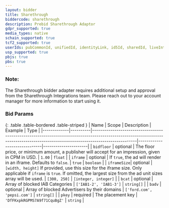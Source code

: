 ```yaml
---
layout: bidder
title: Sharethrough
biddercode: sharethrough
description: Prebid Sharethrough Adaptor
gdpr_supported: true
media_types: native
schain_supported: true
tcf2_supported: true
userIds: pubCommonId, unifiedId, identityLink, id5Id, sharedId, liveIntentId
usp_supported: true
pbjs: true
pbs: true
---
```


### Note:
The Sharethrough bidder adapter requires additional setup and approval from the Sharethrough Integrations team. Please reach out to your account manager for more information to start using it.

### Bid Params

{: .table .table-bordered .table-striped }
| Name        | Scope    | Description                                                                                                                                                                      | Example                      | Type                 |
|-------------|----------|----------------------------------------------------------------------------------------------------------------------------------------------------------------------------------|------------------------------|----------------------|
| `bidfloor`  | optional | The floor price, or minimum amount, a publisher will accept for an impression, given in CPM in USD.                                                                              | `1.00`                       | `float`              |
| `iframe`    | optional | If `true`, the ad will render in an iframe. Defaults to `false`.                                                                                                                 | `true`                       | `boolean`            |
| `iframeSize`| optional | `[width, height]` If provided, use this size for the iframe size. Only applicable if `iframe` is `true`. If omitted, the largest size from the ad unit sizes array will be used. | `[300, 250]`                 | `[integer, integer]` |
| `bcat`      | optional | Array of blocked IAB Categories                                                                                                                                                  | `['IAB1-2', 'IAB1-3']`       | `string[]`           |
| `badv`      | optional | Array of blocked Advertisers by their domains                                                                                                                                    | `['ford.com', 'pepsi.com']`  | `string[]`           |
| `pkey`      | required | The placement key                                                                                                                                                                | `'DfFKxpkRGPMS7A9f71CquBgZ'` | `string`             |
